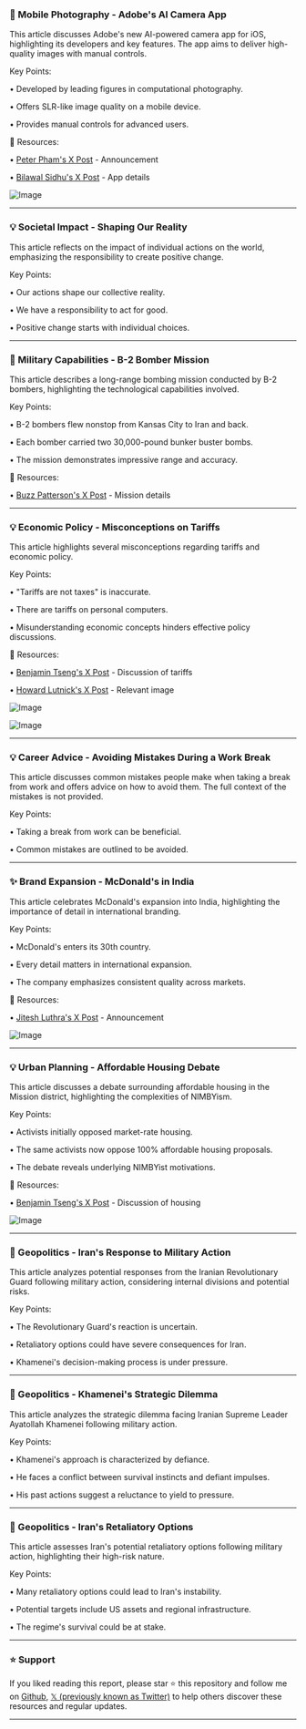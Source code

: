### 🤖 Mobile Photography - Adobe's AI Camera App

This article discusses Adobe's new AI-powered camera app for iOS, highlighting its developers and key features.  The app aims to deliver high-quality images with manual controls.

Key Points:

• Developed by leading figures in computational photography.


• Offers SLR-like image quality on a mobile device.


• Provides manual controls for advanced users.


🔗 Resources:

• [Peter Pham's X Post](https://x.com/peterpham) - Announcement


• [Bilawal Sidhu's X Post](https://x.com/bilawalsidhu/status/1936424884017717511) - App details


![Image](https://pbs.twimg.com/media/Gt-QKv1aYAAb_PB?format=jpg&name=small)


---

### 💡 Societal Impact - Shaping Our Reality

This article reflects on the impact of individual actions on the world, emphasizing the responsibility to create positive change.

Key Points:

• Our actions shape our collective reality.


• We have a responsibility to act for good.


• Positive change starts with individual choices.



---

### 🤖 Military Capabilities - B-2 Bomber Mission

This article describes a long-range bombing mission conducted by B-2 bombers, highlighting the technological capabilities involved.

Key Points:

• B-2 bombers flew nonstop from Kansas City to Iran and back.


• Each bomber carried two 30,000-pound bunker buster bombs.


• The mission demonstrates impressive range and accuracy.


🔗 Resources:

• [Buzz Patterson's X Post](https://x.com/BuzzPatterson/status/1936651039173996822) - Mission details


---

### 💡 Economic Policy - Misconceptions on Tariffs

This article highlights several misconceptions regarding tariffs and economic policy.

Key Points:

• "Tariffs are not taxes" is inaccurate.


• There are tariffs on personal computers.


• Misunderstanding economic concepts hinders effective policy discussions.


🔗 Resources:

• [Benjamin Tseng's X Post](https://x.com/FreeTradeBryan/status/1936441079844274309) - Discussion of tariffs


• [Howard Lutnick's X Post](https://x.com/howardlutnick/status/1936266446826336446/photo/1) - Relevant image


![Image](https://pbs.twimg.com/media/Gt-eG7bXgAAbYYY?format=jpg&name=small)


![Image](https://pbs.twimg.com/media/Gt8AETaXoAAvq-5?format=jpg&name=240x240)


---

### 💡 Career Advice - Avoiding Mistakes During a Work Break

This article discusses common mistakes people make when taking a break from work and offers advice on how to avoid them.  The full context of the mistakes is not provided.

Key Points:

• Taking a break from work can be beneficial.


• Common mistakes are outlined to be avoided.



---

### ✨ Brand Expansion - McDonald's in India

This article celebrates McDonald's expansion into India, highlighting the importance of detail in international branding.

Key Points:

• McDonald's enters its 30th country.


•  Every detail matters in international expansion.


• The company emphasizes consistent quality across markets.


🔗 Resources:

• [Jitesh Luthra's X Post](https://x.com/SparklinGuy/status/1936657938799579300) - Announcement


![Image](https://pbs.twimg.com/amplify_video_thumb/1936657885364129792/img/TWuhvmwBQxoloZpO.jpg)


---

### 💡 Urban Planning - Affordable Housing Debate

This article discusses a debate surrounding affordable housing in the Mission district, highlighting the complexities of NIMBYism.

Key Points:

• Activists initially opposed market-rate housing.


• The same activists now oppose 100% affordable housing proposals.


• The debate reveals underlying NIMBYist motivations.


🔗 Resources:

• [Benjamin Tseng's X Post](https://x.com/Scott_Wiener/status/1936467380512968822) - Discussion of housing


![Image](https://pbs.twimg.com/media/Gt-20PdWcAAb0Gu?format=jpg&name=small)


---

### 🤖 Geopolitics - Iran's Response to Military Action

This article analyzes potential responses from the Iranian Revolutionary Guard following military action, considering internal divisions and potential risks.

Key Points:

• The Revolutionary Guard's reaction is uncertain.


• Retaliatory options could have severe consequences for Iran.


• Khamenei's decision-making process is under pressure.


---

### 🤖 Geopolitics - Khamenei's Strategic Dilemma

This article analyzes the strategic dilemma facing Iranian Supreme Leader Ayatollah Khamenei following military action.

Key Points:

• Khamenei's approach is characterized by defiance.


• He faces a conflict between survival instincts and defiant impulses.


• His past actions suggest a reluctance to yield to pressure.


---

### 🤖 Geopolitics - Iran's Retaliatory Options

This article assesses Iran's potential retaliatory options following military action, highlighting their high-risk nature.

Key Points:

• Many retaliatory options could lead to Iran's instability.


• Potential targets include US assets and regional infrastructure.


• The regime's survival could be at stake.


---

### ⭐️ Support

If you liked reading this report, please star ⭐️ this repository and follow me on [Github](https://github.com/Drix10), [𝕏 (previously known as Twitter)](https://x.com/DRIX_10_) to help others discover these resources and regular updates.

---